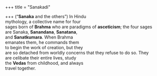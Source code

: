 +++
title = "Sanakadi"

+++
(“**Sanaka** and the others”) In Hindu  
mythology, a collective name for four  
sages born of **Brahma** who are paradigms of **asceticism**; the four sages  
are Sanaka, **Sanandana**, **Sanatana**,  
and **Sanatkumara**. When Brahma  
emanates them, he commands them  
to begin the work of creation, but they  
are so detached from worldly concerns that they refuse to do so. They  
are celibate their entire lives, study  
the **Vedas** from childhood, and always  
travel together.